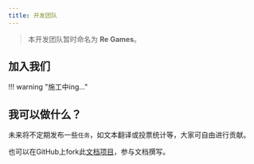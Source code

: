 ```yaml
---
title: 开发团队
---
```


> 本开发团队暂时命名为 **Re Games**。

## 加入我们

!!! warning "施工中ing..."

## 我可以做什么？

未来将不定期发布一些`任务`，如文本翻译或投票统计等，大家可自由进行贡献。

也可以在GitHub上fork此[文档项目](https://github.com/naruto-senki/docs)，参与文档撰写。

